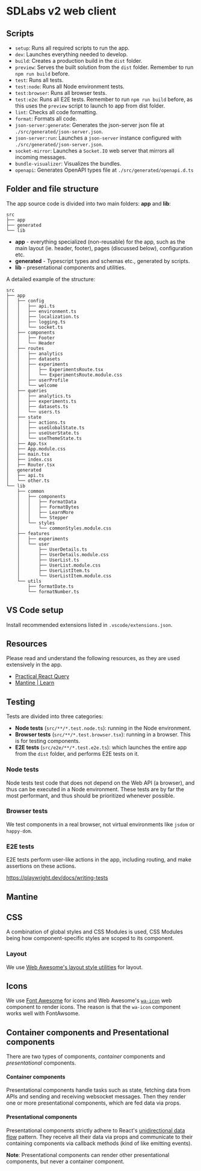 # SDLabs v2 web client

## Scripts

- `setup`: Runs all required scripts to run the app.
- `dev`: Launches everything needed to develop.
- `build`: Creates a production build in the `dist` folder.
- `preview`: Serves the built solution from the `dist` folder. Remember to run `npm run build` before.
- `test`: Runs all tests.
- `test:node`: Runs all Node environment tests.
- `test:browser`: Runs all browser tests.
- `test:e2e`: Runs all E2E tests. Remember to run `npm run build` before, as this uses the `preview` script to launch to app from dist folder.
- `lint`: Checks all code formatting.
- `format`: Formats all code.
- `json-server:generate`: Generates the json-server json file at `./src/generated/json-server.json`.
- `json-server:run`: Launches a `json-server` instance configured with `./src/generated/json-server.json`.
- `socket-mirror`: Launches a `Socket.IO` web server that mirrors all incoming messages.
- `bundle-visualizer`: Visualizes the bundles.
- `openapi`: Generates OpenAPI types file at `./src/generated/openapi.d.ts`

###

## Folder and file structure

The app source code is divided into two main folders: **app** and **lib**:

```
src
├── app
├── generated
└── lib
```

- **app** - everything specialized (non-reusable) for the app, such as the main layout (ie. header, footer), pages (discussed below), configuration etc.
- **generated** - Typescript types and schemas etc., generated by scripts.
- **lib** - presentational components and utilities.

A detailed example of the structure:

```
src
├── app
│   ├── config
│   │   ├── api.ts
│   │   ├── environment.ts
│   │   ├── localization.ts
│   │   ├── logging.ts
│   │   └── socket.ts
│   ├── components
│   │   ├── Footer
│   │   └── Header
│   ├── routes
│   │   ├── analytics
│   │   ├── datasets
│   │   ├── experiments
│   │   │   ├── ExperimentsRoute.tsx
│   │   │   └── ExperimentsRoute.module.css
│   │   ├── userProfile
│   │   └── welcome
│   ├── queries
│   │   ├── analytics.ts
│   │   ├── experiments.ts
│   │   ├── datasets.ts
│   │   └── users.ts
│   ├── state
│   │   ├── actions.ts
│   │   ├── useGlobalState.ts
│   │   ├── useUserState.ts
│   │   └── useThemeState.ts
│   ├── App.tsx
│   ├── App.module.css
│   ├── main.tsx
│   ├── index.css
│   ├── Router.tsx
│   generated
│   ├── api.ts
│   └── other.ts
└── lib
    ├── common
    │   ├── components
    │   │   ├── FormatData
    │   │   ├── FormatBytes
    │   │   ├── LearnMore
    │   │   └── Stepper
    │   └── styles
    │       └── commonStyles.module.css
    ├── features
    │   ├── experiments
    │   └── user
    │       ├── UserDetails.ts
    │       ├── UserDetails.module.css
    │       ├── UserList.ts
    │       ├── UserList.module.css
    │       ├── UserListItem.ts
    │       └── UserListItem.module.css
    └── utils
        ├── formatDate.ts
        └── formatNumber.ts
```

## VS Code setup

Install recommended extensions listed in `.vscode/extensions.json`.

## Resources

Please read and understand the following resources, as they are used extensively in the app.

- [Practical React Query](https://tkdodo.eu/blog/practical-react-query)
- [Mantine | Learn](https://mantine.dev/getting-started/#learn)

## Testing

Tests are divided into three categories:

- **Node tests** (`src/**/*.test.node.ts`): running in the Node environment.
- **Browser tests** (`src/**/*.test.browser.tsx`): running in a browser. This is for testing components.
- **E2E tests** (`src/e2e/**/*.test.e2e.ts`): which launches the entire app from the `dist` folder, and performs E2E tests on it.

### Node tests

Node tests test code that does not depend on the Web API (a browser), and thus can be executed in a Node environment. These tests are by far the most performant, and thus should be prioritized whenever possible.

### Browser tests

We test components in a real browser, not virtual environments like `jsdom` or `happy-dom`.

### E2E tests

E2E tests perform user-like actions in the app, including routing, and make assertions on these actions.

https://playwright.dev/docs/writing-tests

## Mantine

## CSS

A combination of global styles and CSS Modules is used, CSS Modules being how component-specific styles are scoped to its component.

### Layout

We use [Web Awesome's layout style utilities](https://backers.webawesome.com/docs/layout/) for layout.

## Icons

We use [Font Awesome](https://fontawesome.com/icons) for icons and Web Awesome's [`wa-icon`](https://backers.webawesome.com/docs/components/icon/) web component to render icons. The reason is that the `wa-icon` component works well with FontAwsome.

## Container components and Presentational components

There are two types of components, _container_ components and _presentational_ components.

#### Container components

Presentational components handle tasks such as state, fetching data from APIs and sending and receiving websocket messages. Then they render one or more presentational components, which are fed data via props.

#### Presentational components

Presentational components strictly adhere to React's [unidirectional data flow](https://how.dev/answers/what-is-unidirectional-data-flow-in-react) pattern. They receive all their data via props and communicate to their containing components via callback methods (kind of like emitting events).

**Note**: Presentational components can render other presentational components, but never a container component.
